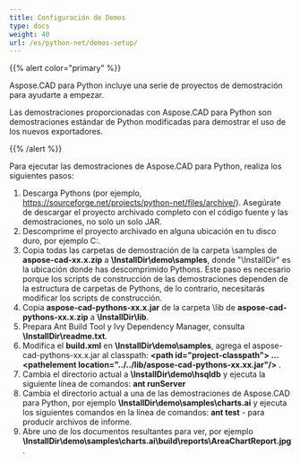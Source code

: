 ```yaml
---
title: Configuración de Demos
type: docs
weight: 40
url: /es/python-net/demos-setup/
---
```


{{% alert color="primary" %}}

Aspose.CAD para Python incluye una serie de proyectos de demostración para ayudarte a empezar.

Las demostraciones proporcionadas con Aspose.CAD para Python son demostraciones estándar de Python modificadas para demostrar el uso de los nuevos exportadores.

{{% /alert %}}

Para ejecutar las demostraciones de Aspose.CAD para Python, realiza los siguientes pasos:

1. Descarga Pythons (por ejemplo, https://sourceforge.net/projects/python-net/files/archive/). Asegúrate de descargar el proyecto archivado completo con el código fuente y las demostraciones, no solo un solo JAR.
1. Descomprime el proyecto archivado en alguna ubicación en tu disco duro, por ejemplo C:\.
1. Copia todas las carpetas de demostración de la carpeta \samples de **aspose-cad-xx.x.zip** a **\InstallDir\demo\samples**, donde "\InstallDir" es la ubicación donde has descomprimido Pythons. Este paso es necesario porque los scripts de construcción de las demostraciones dependen de la estructura de carpetas de Pythons, de lo contrario, necesitarás modificar los scripts de construcción.
1. Copia **aspose-cad-pythons-xx.x.jar** de la carpeta \lib de **aspose-cad-pythons-xx.x.zip** a **\InstallDir\lib**.
1. Prepara Ant Build Tool y Ivy Dependency Manager, consulta **\InstallDir\readme.txt**.
1. Modifica el **build.xml** en **\InstallDir\demo\samples**, agrega el aspose-cad-pythons-xx.x.jar al classpath:
   **\<path id="project-classpath"> ... \<pathelement location="../../lib/aspose-cad-pythons-xx.xx.jar"/> </path>**.
1. Cambia el directorio actual a **\InstallDir\demo\hsqldb** y ejecuta la siguiente línea de comandos:
   **ant runServer**
1. Cambia el directorio actual a una de las demostraciones de Aspose.CAD para Python, por ejemplo **\InstallDir\demo\samples\charts.ai** y ejecuta los siguientes comandos en la línea de comandos:
   **ant test** - para producir archivos de informe.
1. Abre uno de los documentos resultantes para ver, por ejemplo **\InstallDir\demo\samples\charts.ai\build\reports\AreaChartReport.jpg**.
